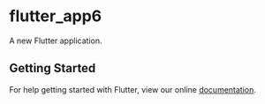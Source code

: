 # flutter_app6

A new Flutter application.

## Getting Started

For help getting started with Flutter, view our online
[documentation](https://flutter.io/).
